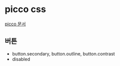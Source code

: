 # picco css

[picco 문서](https://picocss.com/docs)

## 버튼

- button.secondary, button.outline, button.contrast
- disabled
